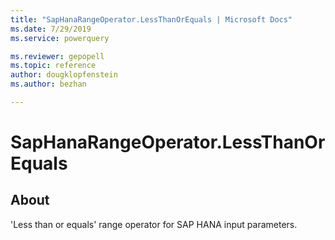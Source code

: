 ```yaml
---
title: "SapHanaRangeOperator.LessThanOrEquals | Microsoft Docs"
ms.date: 7/29/2019
ms.service: powerquery

ms.reviewer: gepopell
ms.topic: reference
author: dougklopfenstein
ms.author: bezhan

---
```

# SapHanaRangeOperator.LessThanOrEquals

## About  
'Less than or equals' range operator for SAP HANA input parameters.  
  
